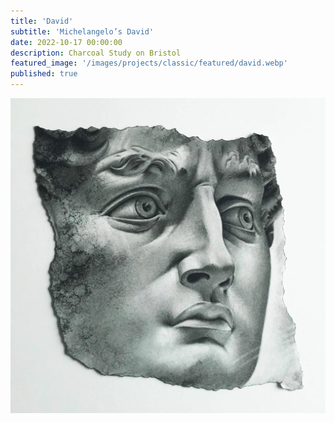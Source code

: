 ```yaml
---
title: 'David'
subtitle: 'Michelangelo’s David'
date: 2022-10-17 00:00:00
description: Charcoal Study on Bristol
featured_image: '/images/projects/classic/featured/david.webp'
published: true
---
```


![](/images/projects/classic/full_size/david.webp)
